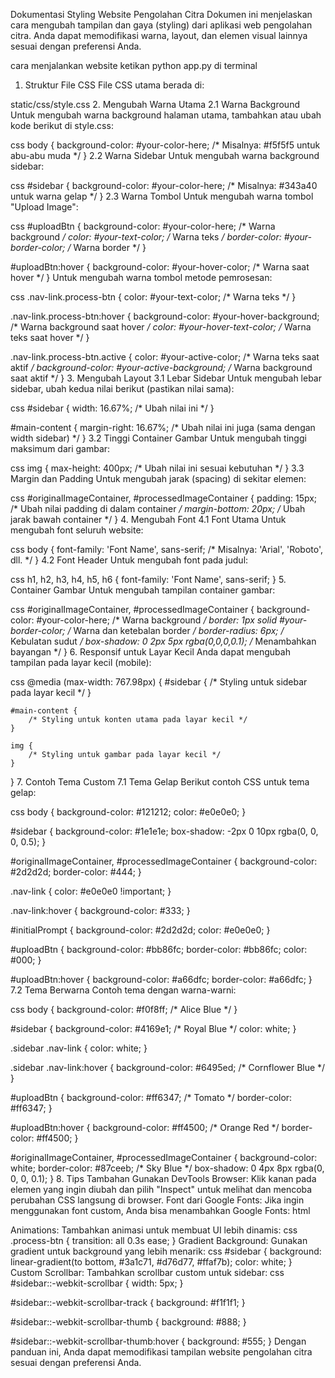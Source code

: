 Dokumentasi Styling Website Pengolahan Citra
Dokumen ini menjelaskan cara mengubah tampilan dan gaya (styling) dari aplikasi web pengolahan citra. Anda dapat memodifikasi warna, layout, dan elemen visual lainnya sesuai dengan preferensi Anda.

cara menjalankan website
ketikan python app.py di terminal

1. Struktur File CSS
File CSS utama berada di:

static/css/style.css
2. Mengubah Warna Utama
2.1 Warna Background
Untuk mengubah warna background halaman utama, tambahkan atau ubah kode berikut di style.css:

css
body {
    background-color: #your-color-here; /* Misalnya: #f5f5f5 untuk abu-abu muda */
}
2.2 Warna Sidebar
Untuk mengubah warna background sidebar:

css
#sidebar {
    background-color: #your-color-here; /* Misalnya: #343a40 untuk warna gelap */
}
2.3 Warna Tombol
Untuk mengubah warna tombol "Upload Image":

css
#uploadBtn {
    background-color: #your-color-here; /* Warna background */
    color: #your-text-color; /* Warna teks */
    border-color: #your-border-color; /* Warna border */
}

#uploadBtn:hover {
    background-color: #your-hover-color; /* Warna saat hover */
}
Untuk mengubah warna tombol metode pemrosesan:

css
.nav-link.process-btn {
    color: #your-text-color; /* Warna teks */
}

.nav-link.process-btn:hover {
    background-color: #your-hover-background; /* Warna background saat hover */
    color: #your-hover-text-color; /* Warna teks saat hover */
}

.nav-link.process-btn.active {
    color: #your-active-color; /* Warna teks saat aktif */
    background-color: #your-active-background; /* Warna background saat aktif */
}
3. Mengubah Layout
3.1 Lebar Sidebar
Untuk mengubah lebar sidebar, ubah kedua nilai berikut (pastikan nilai sama):

css
#sidebar {
    width: 16.67%; /* Ubah nilai ini */
}

#main-content {
    margin-right: 16.67%; /* Ubah nilai ini juga (sama dengan width sidebar) */
}
3.2 Tinggi Container Gambar
Untuk mengubah tinggi maksimum dari gambar:

css
img {
    max-height: 400px; /* Ubah nilai ini sesuai kebutuhan */
}
3.3 Margin dan Padding
Untuk mengubah jarak (spacing) di sekitar elemen:

css
#originalImageContainer, #processedImageContainer {
    padding: 15px; /* Ubah nilai padding di dalam container */
    margin-bottom: 20px; /* Ubah jarak bawah container */
}
4. Mengubah Font
4.1 Font Utama
Untuk mengubah font seluruh website:

css
body {
    font-family: 'Font Name', sans-serif; /* Misalnya: 'Arial', 'Roboto', dll. */
}
4.2 Font Header
Untuk mengubah font pada judul:

css
h1, h2, h3, h4, h5, h6 {
    font-family: 'Font Name', sans-serif;
}
5. Container Gambar
Untuk mengubah tampilan container gambar:

css
#originalImageContainer, #processedImageContainer {
    background-color: #your-color-here; /* Warna background */
    border: 1px solid #your-border-color; /* Warna dan ketebalan border */
    border-radius: 6px; /* Kebulatan sudut */
    box-shadow: 0 2px 5px rgba(0,0,0,0.1); /* Menambahkan bayangan */
}
6. Responsif untuk Layar Kecil
Anda dapat mengubah tampilan pada layar kecil (mobile):

css
@media (max-width: 767.98px) {
    #sidebar {
        /* Styling untuk sidebar pada layar kecil */
    }
    
    #main-content {
        /* Styling untuk konten utama pada layar kecil */
    }
    
    img {
        /* Styling untuk gambar pada layar kecil */
    }
}
7. Contoh Tema Custom
7.1 Tema Gelap
Berikut contoh CSS untuk tema gelap:

css
body {
    background-color: #121212;
    color: #e0e0e0;
}

#sidebar {
    background-color: #1e1e1e;
    box-shadow: -2px 0 10px rgba(0, 0, 0, 0.5);
}

#originalImageContainer, #processedImageContainer {
    background-color: #2d2d2d;
    border-color: #444;
}

.nav-link {
    color: #e0e0e0 !important;
}

.nav-link:hover {
    background-color: #333;
}

#initialPrompt {
    background-color: #2d2d2d;
    color: #e0e0e0;
}

#uploadBtn {
    background-color: #bb86fc;
    border-color: #bb86fc;
    color: #000;
}

#uploadBtn:hover {
    background-color: #a66dfc;
    border-color: #a66dfc;
}
7.2 Tema Berwarna
Contoh tema dengan warna-warni:

css
body {
    background-color: #f0f8ff; /* Alice Blue */
}

#sidebar {
    background-color: #4169e1; /* Royal Blue */
    color: white;
}

.sidebar .nav-link {
    color: white;
}

.sidebar .nav-link:hover {
    background-color: #6495ed; /* Cornflower Blue */
}

#uploadBtn {
    background-color: #ff6347; /* Tomato */
    border-color: #ff6347;
}

#uploadBtn:hover {
    background-color: #ff4500; /* Orange Red */
    border-color: #ff4500;
}

#originalImageContainer, #processedImageContainer {
    background-color: white;
    border-color: #87ceeb; /* Sky Blue */
    box-shadow: 0 4px 8px rgba(0, 0, 0, 0.1);
}
8. Tips Tambahan
Gunakan DevTools Browser: Klik kanan pada elemen yang ingin diubah dan pilih "Inspect" untuk melihat dan mencoba perubahan CSS langsung di browser.
Font dari Google Fonts: Jika ingin menggunakan font custom, Anda bisa menambahkan Google Fonts:
html
<!-- Tambahkan ini di head pada index.html -->
<link href="https://fonts.googleapis.com/css2?family=NamaFont:wght@400;700&display=swap" rel="stylesheet">
Animations: Tambahkan animasi untuk membuat UI lebih dinamis:
css
.process-btn {
    transition: all 0.3s ease;
}
Gradient Background: Gunakan gradient untuk background yang lebih menarik:
css
#sidebar {
    background: linear-gradient(to bottom, #3a1c71, #d76d77, #ffaf7b);
    color: white;
}
Custom Scrollbar: Tambahkan scrollbar custom untuk sidebar:
css
#sidebar::-webkit-scrollbar {
    width: 5px;
}

#sidebar::-webkit-scrollbar-track {
    background: #f1f1f1;
}

#sidebar::-webkit-scrollbar-thumb {
    background: #888;
}

#sidebar::-webkit-scrollbar-thumb:hover {
    background: #555;
}
Dengan panduan ini, Anda dapat memodifikasi tampilan website pengolahan citra sesuai dengan preferensi Anda.

